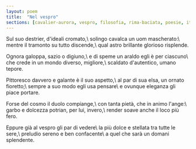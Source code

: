 ```yaml
---
layout: poem
title:  "Nel vespro"
sections: [cavalier-aurora, vespro, filosofia, rima-baciata, poesie, italiano]
---
```


Sul suo destrier, d'ideali cromato,\\
solingo cavalca un uom mascherato:\\
mentre il tramonto su tutto discende,\\
qual astro brillante glorioso risplende.

Ognora galoppa, sazio o digiuno,\\
e di speme un araldo egli è per ciascuno\\
che crede in un mondo diverso, migliore,\\
scaldato d'autentico, umano tepore.

Pittoresco davvero e galante è il suo aspetto,\\
al par di sua elsa, un ornato fioretto;\\
sempre a suo modo egli usa pensare\\
e ovunque eleganza gli piace portare.

Forse del cosmo il duolo compiange,\\
con tanta pietà, che in animo l'ange:\\
garbo e dolcezza potrian, per lui, invero,\\
render soave anche il loco più fero.

Eppure già al vespro gli par di vedere\\
la più dolce e stellata tra tutte le sere,\\
preludio sereno e ben confacente\\
a quel che sarà un domani splendente.
